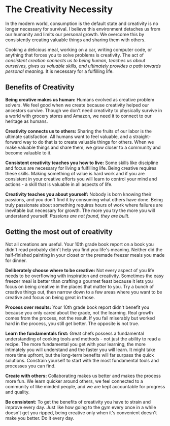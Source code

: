 # The Creativity Necessity

In the modern world, consumption is the default state and creativity is no longer necessary for survival.
I believe this environment detaches us from our humanity and limits our personal growth.
We overcome this by consistently creating valuable things and sharing them with others.

Cooking a delicious meal, working on a car, writing computer code, or anything that forces you to solve problems is creativity.
The act of *consistent creation connects us to being human, teaches us about ourselves, gives us valuable skills, and ultimately provides a path towards personal meaning.*
It is necessary for a fulfilling life.

## Benefits of Creativity

**Being creative makes us human:**
Humans evolved as creative problem solvers.
We feel good when we create because creativity helped our ancestors survive.
Though we don't need creativity to physically survive in a world with grocery stores and Amazon, we need it to connect to our heritage as humans.

**Creativity connects us to others:**
Sharing the fruits of our labor is the ultimate satisfaction.
All humans want to feel valuable, and a straight-forward way to do that is to create valuable things for others.
When we make valuable things and share them, we grow closer to a community and become valuable to it.

**Consistent creativity teaches you how to live:**
Some skills like discipline and focus are necessary for living a fulfilling life.
Being creative requires these skills.
Making something of value is hard work and if you are consistent in your creative efforts you will learn to control your mind and actions - a skill that is valuable in all aspects of life.

**Creativity teaches you about yourself:**
Nobody is born knowing their passions, and you don't find it by consuming what others have done.
Being truly passionate about something requires hours of work where failures are inevitable but necessary for growth.
The more you try the more you will understand yourself.
*Passions are not found, they are built.*

## Getting the most out of creativity

Not all creations are useful.
Your 10th grade book report on a book you didn't read probably didn't help you find you life's meaning.
Neither did the half-finished painting in your closet or the premade freezer meals you made for dinner.

**Deliberately choose where to be creative:**
Not every aspect of you life needs to be overflowing with inspiration and creativity.
Sometimes the easy freezer meal is better than crafting a gourmet feast because it lets you focus on being creative in the places that matter to you.
Try a bunch of creative things out, then narrow down to a few areas where you want to be creative and focus on being great in those.

**Process over results:**
Your 10th grade book report didn't benefit you because you only cared about the grade, not the learning.
Real growth comes from the process, not the result.
If you fail miserably but worked hard in the process, you still get better.
The opposite is not true.

**Learn the fundamentals first:**
Great chefs possess a fundamental understanding of cooking tools and methods - not just the ability to read a recipe.
The more fundamental you get with your learning, the more intimately you will understand and the faster you will learn.
It might take more time upfront, but the long-term benefits will far surpass the quick solutions.
Constrain yourself to start with the most fundamental tools and processes you can find.

**Create with others:**
Collaborating makes us better and makes the process more fun.
We learn quicker around others, we feel connected to a community of like minded people, and we are kept accountable for progress and quality.

**Be consistent:**
To get the benefits of creativity you have to strain and improve every day.
Just like how going to the gym every once in a while doesn't get you ripped, being creative only when it's convenient doesn't make you better.
Do it every day.
